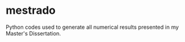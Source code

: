 # mestrado
Python codes used to generate all numerical results presented in my Master's Dissertation.
